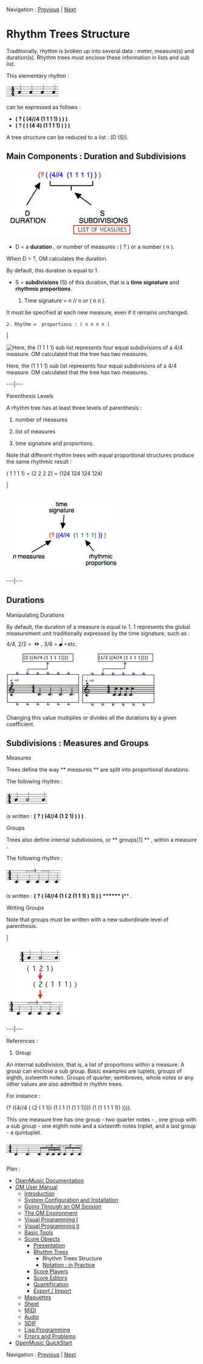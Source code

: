 
Navigation : [Previous](RT "page précédente\(Rhythm Trees\)") |
[Next](RT2 "Next\(Notation : in Practice\)")

# Rhythm Trees Structure

Traditionally, rhythm is broken up into several data : meter, measure(s) and
duration(s). Rhythm trees must enclose these information in lists and sub
list.

This elementary rhythm :

![](../res/treebasic_icon.png)

can be expressed as follows :

  * **(  ? ( (4//4 (1 1 1 1) ) ) )**
  * **(  ? ( ( (4 4) (1 1 1 1) ) ) )**

A tree structure can be reduced to a list : (D (S)).

## Main Components : Duration and Subdivisions

![](../res/rtree1.png)

  * D = a  **duration** , or number of measures : ( ? ) or a number (  n ).

When D = ?, OM calculates the duration.

By default, this duration is equal to 1.

  * S =  **subdivisions** (S) of this duration, that is a  **time signature** and  **rhythmic proportions**.

    1. Time signature =  n // n   or ( n n ). 

It must be specified at each new measure, even if it remains unchanged.

    2. Rhythm =  proportions : ( n n n n )

|

![Here, the \(1 1 1 1\) sub list represents four equal subdivisions of a 4/4
measure. OM calculated that the tree has two measures.](../res/calculate.png)

Here, the (1 1 1 1) sub list represents four equal subdivisions of a 4/4
measure. OM calculated that the tree has two measures.  
  
---|---  
  
Parenthesis Levels

A rhythm tree has at least three levels of parenthesis :

  1. number of measures

  2. list of measures

  3. time signature and proportions.

Note that different rhythm trees with equal proportional structures produce
the same rhythmic result :

( 1 1 1 1) = (2 2 2 2) = (124 124 124 124)

|

[![](../res/treestructure_1.png)](../res/treestructure.png "Cliquez pour
agrandir")  
  
---|---  
  
## Durations

Manipulating Durations

By default, the duration of a measure is equal to 1. 1 represents the global
measurement unit traditionally expressed by the time signature, such as : 4/4,
2/2  = ![](../res/ronde_icon.png),  3/8 = ![](../res/point_icon.png) etc.

![](../res/changeD2.png)

Changing this value multiplies or divides all the durations by a given
coefficient.

## Subdivisions : Measures and Groups

Measures

Trees define the way ** measures ** are split into proportional durations.

The following rhythm :

![](../res/rhythm2_icon.png)

is written : **(  ? ( (4//4 (1 2 1) ) ) **)**** .

Groups

Trees also define internal subdivisions, or  ** groups[1] ** , within a
measure **.**

The following rhythm :

![](../res/rhythm3_icon.png)

is written : **(  ? ( (4//4 (1 ( 2 (1 1 1) ) 1) ) ) ****** )**** .

Writing Groups

Note that groups must be written with a new subordinate level of parenthesis.

|

![](../res/decomp.png)  
  
---|---  
  
References :

  1. Group

An internal subdivision, that is, a list of proportions within a measure. A
group can enclose a sub group. Basic examples are tuplets, groups of eighth,
sixteenth notes. Groups of quarter, semibreves, whole notes or any other
values are also admitted in rhythm trees.

For instance :

(? ((4//4 ( (2 ( 1 1)) (1 ( 1 (1 (1 1 1)))) (1 (1 1 1 1 1)) )))).

This one measure tree has one group - two quarter notes - , one group with a
sub group - one eighth note and a sixteenth notes triplet, and a last group -
a quintuplet.

![](../res/group1_icon.png)

Plan :

  * [OpenMusic Documentation](OM-Documentation)
  * [OM User Manual](OM-User-Manual)
    * [Introduction](00-Sommaire)
    * [System Configuration and Installation](Installation)
    * [Going Through an OM Session](Goingthrough)
    * [The OM Environment](Environment)
    * [Visual Programming I](BasicVisualProgramming)
    * [Visual Programming II](AdvancedVisualProgramming)
    * [Basic Tools](BasicObjects)
    * [Score Objects](ScoreObjects)
      * [Presentation](Score-Objects-Intro)
      * [Rhythm Trees](RT)
        * Rhythm Trees Structure
        * [Notation : in Practice](RT2)
      * [Score Players](ScorePlayer)
      * [Score Editors](ScoreEditors)
      * [Quantification](Quantification)
      * [Export / Import](ImportExport)
    * [Maquettes](Maquettes)
    * [Sheet](Sheet)
    * [MIDI](MIDI)
    * [Audio](Audio)
    * [SDIF](SDIF)
    * [Lisp Programming](Lisp)
    * [Errors and Problems](errors)
  * [OpenMusic QuickStart](QuickStart-Chapters)

Navigation : [Previous](RT "page précédente\(Rhythm Trees\)") |
[Next](RT2 "Next\(Notation : in Practice\)")

